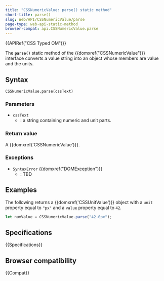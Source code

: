 ```yaml
---
title: "CSSNumericValue: parse() static method"
short-title: parse()
slug: Web/API/CSSNumericValue/parse
page-type: web-api-static-method
browser-compat: api.CSSNumericValue.parse
---
```


{{APIRef("CSS Typed OM")}}

The **`parse()`** static method of the
{{domxref("CSSNumericValue")}} interface converts a value string into an object whose
members are value and the units.

## Syntax

```js-nolint
CSSNumericValue.parse(cssText)
```

### Parameters

- `cssText`
  - : a string containing numeric and unit parts.

### Return value

A {{domxref('CSSNumericValue')}}.

### Exceptions

- `SyntaxError` {{domxref("DOMException")}}
  - : TBD

## Examples

The following returns a {{domxref('CSSUnitValue')}} object with a `unit`
property equal to `"px"` and a `value` property equal to
`42`.

```js
let numValue = CSSNumericValue.parse("42.0px");
```

## Specifications

{{Specifications}}

## Browser compatibility

{{Compat}}
